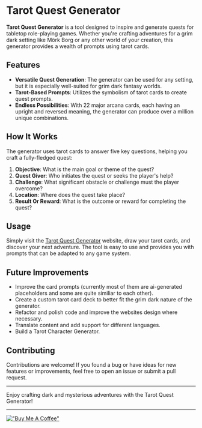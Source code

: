 # Tarot Quest Generator

**Tarot Quest Generator** is a tool designed to inspire and generate quests for tabletop role-playing games. Whether you're crafting adventures for a grim dark setting like Mörk Borg or any other world of your creation, this generator provides a wealth of prompts using tarot cards.

## Features

- **Versatile Quest Generation**: The generator can be used for any setting, but it is especially well-suited for grim dark fantasy worlds.
- **Tarot-Based Prompts**: Utilizes the symbolism of tarot cards to create quest prompts.
- **Endless Possibilities**: With 22 major arcana cards, each having an upright and reversed meaning, the generator can produce over a million unique combinations.

## How It Works

The generator uses tarot cards to answer five key questions, helping you craft a fully-fledged quest:

1. **Objective**: What is the main goal or theme of the quest?
2. **Quest Giver**: Who initiates the quest or seeks the player's help?
3. **Challenge**: What significant obstacle or challenge must the player overcome?
4. **Location**: Where does the quest take place?
5. **Result Or Reward**: What is the outcome or reward for completing the quest?

## Usage

Simply visit the [Tarot Quest Generator](https://ttrpg.krimphove.site) website, draw your tarot cards, and discover your next adventure. The tool is easy to use and provides you with prompts that can be adapted to any game system.

## Future Improvements

- Improve the card prompts (currently most of them are ai-generated placeholders and some are quite similiar to each other).
- Create a custom tarot card deck to better fit the grim dark nature of the generator.
- Refactor and polish code and improve the websites design where necessary.
- Translate content and add support for different languages.
- Build a Tarot Character Generator.

## Contributing

Contributions are welcome! If you found a bug or have ideas for new features or improvements, feel free to open an issue or submit a pull request.

---

Enjoy crafting dark and mysterious adventures with the Tarot Quest Generator!

---

[!["Buy Me A Coffee"](https://www.buymeacoffee.com/assets/img/custom_images/orange_img.png)](https://www.buymeacoffee.com/lkrimphove)